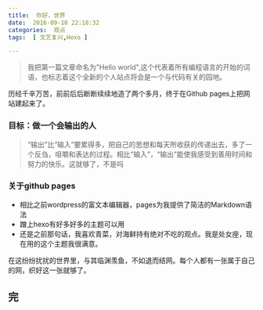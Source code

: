 ```yaml
---
title:  你好，世界
date:  2016-09-10 22:18:32
categories:  观点
tags:  [ 文艺复兴,Hexo ]

---
```


> 我把第一篇文章命名为"Hello world",这个代表着所有编程语言的开始的词语，也标志着这个全新的个人站点将会是一个与代码有关的园地。

历经千辛万苦，前前后后断断续续地造了两个多月，终于在Github pages上把网站建起来了。



<!-- more -->

### 目标：做一个会输出的人
> “输出”比“输入”要累得多，把自己的思想和每天所收获的传递出去，多了一个反刍，咀嚼和表达的过程。相比“输入”，“输出”能使我感受到善用时间和努力的快乐。这就够了，不是吗


### 关于github pages
+ 相比之前wordpress的富文本编辑器，pages为我提供了简洁的Markdown语法
+ 蹭上hexo有好多好多的主题可以用
+ 还是之前那句话，我喜欢青菜，对海鲜持有绝对不吃的观点。我是处女座，现在用的这个主题我很满意。

在这纷纷扰扰的世界里，与其临渊羡鱼，不如退而结网。每个人都有一张属于自己的网，织好这一张就够了。

## 完
